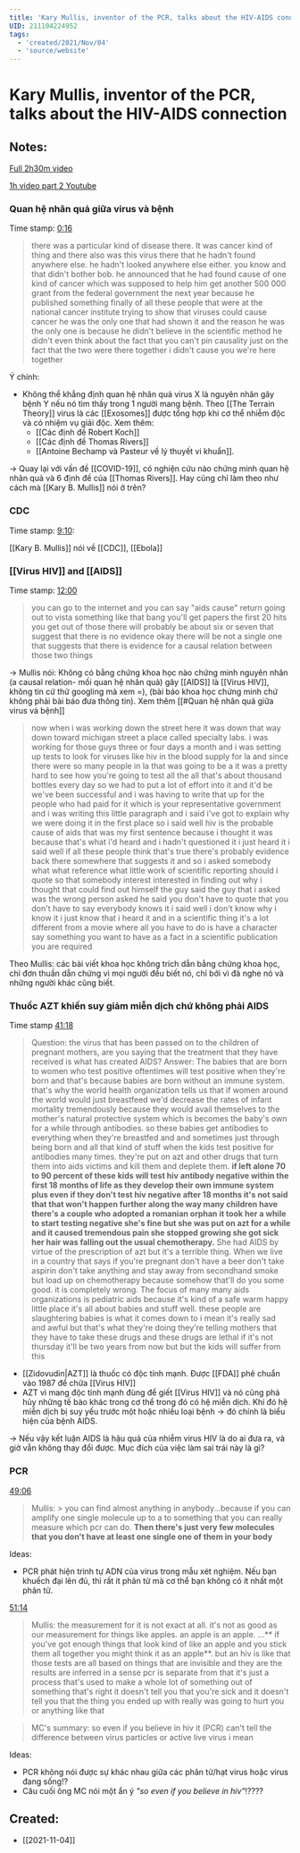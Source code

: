 ```yaml
---
title: 'Kary Mullis, inventor of the PCR, talks about the HIV-AIDS connection'
UID: 211104224952
tags:
  - 'created/2021/Nov/04'
  - 'source/website'
---
```

# Kary Mullis, inventor of the PCR, talks about the HIV-AIDS connection

## Notes:
[Full 2h30m video](https://www.bitchute.com/video/n0bGKH57vdH9/)

[1h video part 2 Youtube](https://www.youtube.com/watch?app=desktop&v=9vuxibKj4z8)

### Quan hệ nhân quả giữa virus và bệnh
Time stamp: [0:16](https://youtu.be/9vuxibKj4z8?t=16)

> there was a particular kind of disease there. It was cancer kind of thing and there also was this virus there that he hadn't found anywhere else. he hadn't looked anywhere else either. 
you know and that didn't bother bob.
he announced that he had found cause of one kind of cancer which was supposed to help him get another 500 000 grant from the federal government the next year because he published something finally of all these people that were at the national cancer institute trying to show that viruses could cause cancer he was the only one that had shown it and the reason he was the only one is because he didn't believe in the scientific method he didn't even think about the fact that you can't pin causality just on the fact that the two were there together i didn't cause you we're here together

Ý chính:

- Không thể khẳng định quan hệ nhân quả virus X là nguyên nhân gây bệnh Y nếu nó tìm thấy trong 1 người mang bệnh. Theo [[The Terrain Theory]] virus là các [[Exosomes]] được tổng hợp khi cơ thể nhiễm độc và có nhiệm vụ giải độc. Xem thêm:
	-  [[Các định đề Robert Koch]]
	-  [[Các định đề Thomas Rivers]]
	-  [[Antoine Bechamp và Pasteur về lý thuyết vi khuẩn]]. 

-> Quay lại với vấn đề [[COVID-19]], có nghiện cứu nào chứng minh quan hệ nhân quả và 6 định đề của [[Thomas Rivers]]. Hay cũng chỉ làm theo như cách mà [[Kary B. Mullis]] nói ở trên?

### CDC
Time stamp: [9:10](https://youtu.be/9vuxibKj4z8?t=550): 

[[Kary B. Mullis]] nói về [[CDC]], [[Ebola]]

### [[Virus HIV]] and [[AIDS]]
Time stamp: [12:00](https://youtu.be/9vuxibKj4z8?t=722)

> you can go to the internet and you can say "aids cause" return going out to vista something like that bang you'll get papers the first 20 hits you get out of those there will probably be about six or seven that suggest that there is no evidence okay there will be not a single one that suggests that there is evidence for a causal relation between those two things 

-> Mullis nói: Không có bằng chứng khoa học nào chứng minh nguyên nhân (a causal relation- mối quan hệ nhân quả) gây [[AIDS]] là [[Virus HIV]], không tin cứ thử googling mà xem =), (bài báo khoa học chứng minh chứ không phải bài báo đưa thông tin). Xem thêm [[#Quan hệ nhân quả giữa virus và bệnh]]

> now when i was working down the street here it was down that way down toward michigan street a place called specialty labs.
i was working for those guys three or four days a month and i was setting up tests to look for viruses like hiv in the blood supply for la and since there were so many people in la that was going to be a it was a pretty hard to see how you're going to test all the all that's about thousand bottles every day so we had to put a lot of effort into it and it'd be we've been successful and i was having to write that up for the people who had paid for it which is your representative government and i was writing this little paragraph and i said i've got to explain why we were doing it in the first place so i said well hiv is the probable cause of aids that was my first sentence because i thought it was because that's what i'd heard and i hadn't questioned it i just heard it i said well if all these people think that's true there's probably evidence back there somewhere that suggests it and so i asked somebody what what reference what little work of scientific reporting should i quote so that somebody interest interested in finding out why i thought that could find out himself the guy said the guy that i asked was the wrong person asked he said you don't have to quote that you don't have to say everybody knows it i said well i don't know why i know it i just know that i heard it and in a scientific thing it's a lot different from a movie where all you have to do is have a character say something you want to have as a fact in a scientific publication you are required

Theo Mullis: các bài viết khoa học không trích dẫn bằng chứng khoa học, chỉ đơn thuần dẫn chứng vì mọi người đều biết nó, chỉ bởi vì đã nghe nó và những người khác cũng biết.

### Thuốc AZT khiến suy giảm miễn dịch chứ không phải AIDS
Time stamp [41:18](https://youtu.be/9vuxibKj4z8?t=2478)

> Question: the virus that has been passed on to the children of pregnant mothers, are you saying that the treatment that they have received is what has created AIDS?
> Answer: The babies that are born to women who test positive oftentimes will test positive when they're born and that's because babies are born without an immune system. 
that's why the world health organization tells us that if women around the world would just breastfeed 
we'd decrease the rates of infant mortality tremendously because they would avail themselves to the mother's natural protective system which is becomes the baby's own for a while through antibodies.
so these babies get antibodies to everything when they're breastfed and and sometimes just through being born and all that kind of stuff when the kids test positive for antibodies many times.
they're put on azt and other drugs that turn them into aids victims and kill them and deplete them.
**if left alone 70 to 90 percent of these kids will test hiv antibody negative within the first 18 months of life as they develop their own immune system plus even if they don't test hiv negative after 18 months it's not said that that won't happen further along the way many children have there's a couple who adopted a romanian orphan it took her a while to start testing negative she's fine but she was put on azt for a while and it caused tremendous pain she stopped growing she got sick her hair was falling out the usual chemotherapy.**
She had AIDS by virtue of the prescription of azt but it's a terrible thing. 
When we live in a country that says if you're pregnant don't have a beer don't take aspirin don't take anything and stay away from secondhand smoke but load up on chemotherapy because somehow that'll do you some good. it is completely wrong. 
The focus of many many aids organizations is pediatric aids because it's kind of a safe warm happy little place it's all about babies and stuff well. these people are slaughtering babies is what it comes down to i mean it's really sad and awful but that's what they're doing they're telling mothers that they have to take these drugs and these drugs are lethal if it's not thursday it'll be two years from now but but the kids will suffer from this

- [[Zidovudin|AZT]] là thuốc có độc tính mạnh. Được [[FDA]] phê chuẩn vào 1987 để chữa [[Virus HIV]]
- AZT vì mang độc tính mạnh đùng để giết [[Virus HIV]] và nó cũng phá hủy những tế bào khác trong cơ thể trong đó có hệ miễn dịch. Khi đó hệ miễn dịch bị suy yếu trước một hoặc nhiều loại bệnh -> đó chính là biểu hiện của bệnh AIDS.

-> Nếu vậy kết luận AIDS là hậu quả của nhiễm virus HIV là do ai đưa ra, và giờ vẫn không thay đổi được. Mục đích của việc làm sai trái này là gì?

### PCR
[49:06](https://youtu.be/9vuxibKj4z8?t=2946)

> Mullis: > you can find almost anything in anybody...because if you can amplify one single molecule up to a to something that you can really measure which pcr can do. **Then there's just very few molecules that you don't have at least one single one of them in your body**

Ideas:

- PCR phát hiện trình tự ADN của virus trong mẫu xét nghiệm. Nếu bạn khuếch đại lên đủ, thì rất ít phân tử mà cơ thể bạn không có ít nhất một phân tử.

[51:14](https://youtu.be/9vuxibKj4z8?t=3074)

> Mullis: the measurement for it is not exact at all. it's not as good as our measurement for things like apples. an apple is an apple. ...** if you've got enough things that look kind of like an apple and you stick them all together you might think it as an apple**. but an hiv is like that those tests are all based on things that are invisible and they are the results are inferred in a sense pcr is separate from that it's just a process that's used to make a whole lot of something out of something that's right
it doesn't tell you that you're sick and it doesn't tell you that the thing you ended up with really was going to hurt you or anything like that

> MC's summary: so even if you believe in hiv it (PCR) can't tell the difference between virus particles or active live virus i mean 

Ideas: 

- PCR không nói được sự khác nhau giữa các phân tử/hạt virus hoặc virus đang sống!?
- Câu cuối ông MC nói một ẩn ý *"so even if you believe in hiv"*!????

## Created:
- [[2021-11-04]]
